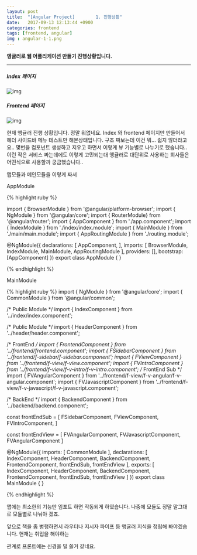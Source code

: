 ```yaml
---
layout: post
title:  "[Angular Project]        1. 진행상황"
date:   2017-09-13 12:13:44 +0900
categories: frontend
tags: [frontend, angular]
img : angular-1-1.png
---
```


**엥귤러로 웹 어플리케이션 만들기 진행상황입니다.**

---

##### Index 페이지

![img]({{baseurl}}/assets/res/frontend/angular-1-1.png)

##### Frontend 페이지

![img]({{baseurl}}/assets/res/frontend/angular-1-2.png)


현재 앵귤러 진행 상황입니다.  정말 뭐없네요. Index 와 frontend 페이지만 만들어서 헤더 사이드바 메뉴 테스트만 해본상태입니다.
구조 짜보는데 이건 뭐... 쉽지 않더라고요.. 몇번을 컴포넌트 생성하고 지우고 하면서
이렇게 뷰 기능별로 나누기로 했습니다..
이런 작은 서비스 짜는데에도 이렇게 고민되는대 앵귤러로 대단위로 사용하는 회사들은 어떤식으로 사용할까 궁금했습니다..

앱모듈과 메인모듈을 이렇게 짜서


AppModule

{% highlight ruby %}

import { BrowserModule } from '@angular/platform-browser';
import { NgModule } from '@angular/core';
import { RouterModule} from '@angular/router'; 
import { AppComponent } from './app.component';
import { IndexModule } from './index/index.module';
import { MainModule } from './main/main.module';
import { AppRoutingModule } from './routing.module';

@NgModule({
  declarations: [
    AppComponent,
  ],
  imports: [
    BrowserModule,
    IndexModule, 
    MainModule,
    AppRoutingModule 
  ],
  providers: [],
  bootstrap: [AppComponent]
})
export class AppModule { }

{% endhighlight %}

MainModule

{% highlight ruby %}
import { NgModule } from '@angular/core';
import { CommonModule } from '@angular/common';

/* Public Module */
import { IndexComponent } from '../index/index.component';

/* Public Module */
import { HeaderComponent } from '../header/header.component';

/* FrontEnd */
import { FrontendComponent } from '../frontend/frontend.component';
import { FSidebarComponent } from '../frontend/f-sidebar/f-sidebar.component';
import { FViewComponent } from '../frontend/f-view/f-view.component';
import { FVIntroComponent } from '../frontend/f-view/f-v-intro/f-v-intro.component';
  /* FrontEnd Sub */
import { FVAngularComponent } from '../frontend/f-view/f-v-angular/f-v-angular.component';
import { FVJavascriptComponent } from '../frontend/f-view/f-v-javascript/f-v-javascript.component';

/* BackEnd */
import { BackendComponent } from '../backend/backend.component';

const frontEndSub = [
  FSidebarComponent, 
  FViewComponent, 
  FVIntroComponent,
  ]

const frontEndView = [
    FVAngularComponent,
    FVJavascriptComponent,
    FVAngularComponent
  ]
  
@NgModule({
  imports: [
    CommonModule
  ],
  declarations: [
    IndexComponent,
    HeaderComponent,
    BackendComponent,
    FrontendComponent, frontEndSub, frontEndView
  ],
  exports: [
    IndexComponent,
    HeaderComponent,
    BackendComponent,
    FrontendComponent, frontEndSub, frontEndView
  ]
})
export class MainModule { }

{% endhighlight %}

앱에는 최소한의 기능만 임포트 하면 작동되게 하였습니다. 나중에 모듈도 정말 말그대로 모듈별로 나눠야 겠죠.

앞으로 책을 좀 병행하면서 라우터나 지시자 파이프 등 앵귤러 지식을 정립해 봐야겠습니다. 현재는 취업을 해야하는

관계로 프론트에는 신경을 덜 쓸거 같네요.